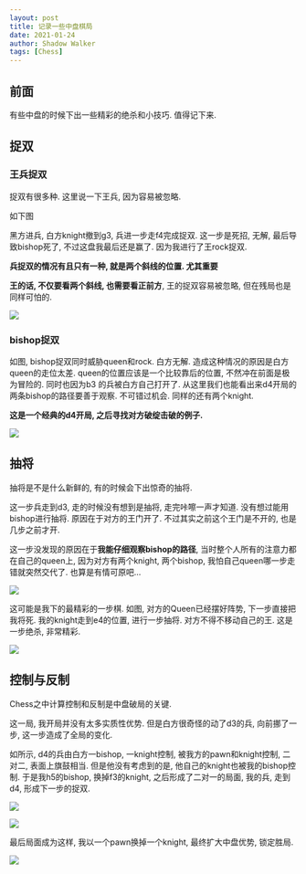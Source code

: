 ```yaml
---
layout: post
title: 记录一些中盘棋局
date: 2021-01-24
author: Shadow Walker
tags: [Chess]
---
```


## 前面

有些中盘的时候下出一些精彩的绝杀和小技巧. 值得记下来. 

## 捉双

### 王兵捉双

捉双有很多种. 这里说一下王兵, 因为容易被忽略. 

如下图

黑方进兵, 白方knight撤到g3, 兵进一步走f4完成捉双.   这一步是死招, 无解, 最后导致bishop死了, 不过这盘我最后还是赢了. 因为我进行了王rock捉双. 

**兵捉双的情况有且只有一种, 就是两个斜线的位置. 尤其重要**

**王的话, 不仅要看两个斜线, 也需要看正前方**, 王的捉双容易被忽略, 但在残局也是同样可怕的. 

![](https://lh3.googleusercontent.com/pw/ACtC-3e231l6VJs-Yr9y18fSVmcvsr_9qMBroJkLTeVD5BMmnfpVMwO0OFw8U9Po8ROBMjn5SMst_xu-DpQkUKHqB17n5IptIdMZAKhncitsBs8NFcEbz60KGOwi7cmeB4Qvpj2fGOi46sbCRljq3BDJUPR9=w799-h841-no?authuser=0)

### bishop捉双

如图, bishop捉双同时威胁queen和rock. 白方无解. 造成这种情况的原因是白方queen的走位太差. queen的位置应该是一个比较靠后的位置, 不然冲在前面是极为冒险的. 同时也因为b3 的兵被白方自己打开了.  从这里我们也能看出来d4开局的两条bishop的路径要善于观察. 不可错过机会. 同样的还有两个knight. 

**这是一个经典的d4开局, 之后寻找对方破绽击破的例子.**

![](https://lh3.googleusercontent.com/pw/ACtC-3fuX6FJlj14hTbQQsuxdWCwq8au7wEUDUrt3b0DCaAVXB2fnB40_qteui22bg0Jm9RdHOa1p_lUSDVFXTQJwVTpNX9YDuRzcSUCMpBXFJMO5HyOjvFACpuqXmhbhGUGHPanvcrs4vQv3fbMPbD60ahn=w838-h893-no?authuser=0)


## 抽将

抽将是不是什么新鲜的, 有的时候会下出惊奇的抽将. 

这一步兵走到d3, 走的时候没有想到是抽将, 走完咔嚓一声才知道. 没有想过能用bishop进行抽将. 原因在于对方的王门开了. 不过其实之前这个王门是不开的, 也是几步之前才开. 

这一步没发现的原因在于**我能仔细观察bishop的路径**, 当时整个人所有的注意力都在自己的queen上, 因为对方有两个knight, 两个bishop, 我怕自己queen哪一步走错就突然交代了. 也算是有情可原吧... 

![](https://lh3.googleusercontent.com/pw/ACtC-3fDyFd_fWBQ0wEVPuVeC9PRpytkob561e6YjxrLkANmscyL53ovDInBJbs5GDNvXrtZUNYIA2fD6pRmsP4Fy8zAoKmw7iY_CIal73BTes2aew-uu59_eBAkddm6N8sK5FTdhL1UFOg-xBRdfkHSbW9Y=w806-h899-no?authuser=0)



这可能是我下的最精彩的一步棋.  如图, 对方的Queen已经摆好阵势, 下一步直接把我将死. 我的knight走到e4的位置, 进行一步抽将. 对方不得不移动自己的王. 这是一步绝杀, 非常精彩. 

![](https://lh3.googleusercontent.com/pw/ACtC-3fMoteUcXVAT7e1JfvOGx-edcJJ5qfV0HcpaciUPwP9PVVbidJ20Hq_Ztn-B508e2OMn1ooQFH9YNwyYAouyDd_Kl1uti8CEwtswp5l9DLqXWBQ3VtUsWaABSFBXnITZ59SwwpabjcK2-CsrMXnNs54=w867-h966-no?authuser=0)


## 控制与反制

Chess之中计算控制和反制是中盘破局的关键. 

这一局, 我开局并没有太多实质性优势. 但是白方很奇怪的动了d3的兵, 向前挪了一步, 这一步造成了全局的变化. 

如所示, d4的兵由白方一bishop, 一knight控制, 被我方的pawn和knight控制, 二对二, 表面上旗鼓相当. 但是他没有考虑到的是, 他自己的knight也被我的bishop控制. 于是我h5的bishop, 换掉f3的knight, 之后形成了二对一的局面, 我的兵, 走到d4, 形成下一步的捉双. 

![](https://lh3.googleusercontent.com/pw/ACtC-3de3s3zEydxdlSK5UGNBNNxZAKFmIcvq0grIzT5rD6GBQl7-vXEhEhzQB2i8VXfCeJljt41v7--MQyG9_Dmury-ki1orPQBsekrSXdivqHp9RVV0TLcrK7f1mYBsEKi1IDaq_AaasZQtZASDV9tw5f8=w841-h968-no?authuser=0)

![](https://lh3.googleusercontent.com/pw/ACtC-3e3pL4lrTOFbKnT4qNCkM_W6sUuDZq1JCkkv2Xs-BkyxmMKmZmJUxejpn18Mj_-SpDNajMv8kYcRcPyvqIXdAfESoOkKnvh51NifA1NJj_vHajgGw5wIm12-5BAVB7Rk09lmKtnhZTf65pOMVMwdkI6=w866-h958-no?authuser=0)

最后局面成为这样,   我以一个pawn换掉一个knight, 最终扩大中盘优势, 锁定胜局. 

![](https://lh3.googleusercontent.com/pw/ACtC-3dnxv00gc60LmoLcg-bXkrbrPyG2ZdxetPRO6lAykqAbToMRAUQ3lNrcWlHnyd3HRAaqdrGqCtdIqxvBRq1QDg2oK7mnpU7ynJPZymRw7M8FPXuWuwMhHQexz-27nQz35D6owNnNdalMnRiJuqnu1MN=w845-h967-no?authuser=0)

